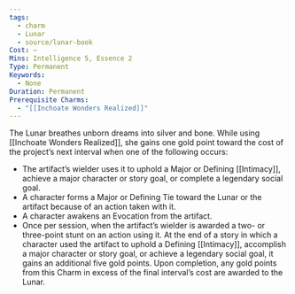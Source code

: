 ```yaml
---
tags:
  - charm
  - Lunar
  - source/lunar-book
Cost: —
Mins: Intelligence 5, Essence 2
Type: Permanent
Keywords:
  - None
Duration: Permanent
Prerequisite Charms:
  - "[[Inchoate Wonders Realized]]"
---
```

The Lunar breathes unborn dreams into silver and bone. While using [[Inchoate Wonders Realized]], she gains one gold point toward the cost of the project’s next interval when one of the following occurs: 
-  The artifact’s wielder uses it to uphold a Major or Defining [[Intimacy]], achieve a major character or story goal, or complete a legendary social goal. 
-  A character forms a Major or Defining Tie toward the Lunar or the artifact because of an action taken with it. 
-  A character awakens an Evocation from the artifact. 
-  Once per session, when the artifact’s wielder is awarded a two- or three-point stunt on an action using it. At the end of a story in which a character used the artifact to uphold a Defining [[Intimacy]], accomplish a major character or story goal, or achieve a legendary social goal, it gains an additional five gold points. Upon completion, any gold points from this Charm in excess of the final interval’s cost are awarded to the Lunar.